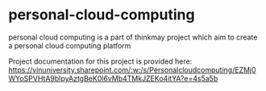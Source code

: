 # personal-cloud-computing
personal cloud computing is a part of thinkmay project which aim to create a personal cloud computing platform

Project documentation for this project is provided here:
https://vinuniversity.sharepoint.com/:w:/s/Personalcloudcomputing/EZMj0WYoSPVHtA9bIpyAztgBeK0l6vMb4TMkJZEKo4itYA?e=4s5a5b
